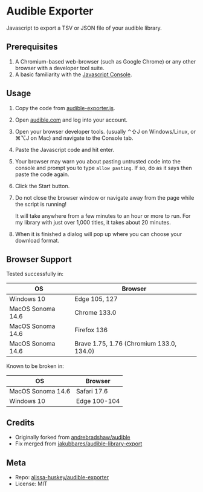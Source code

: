 Audible Exporter
================

Javascript to export a TSV or JSON file of your audible library.

Prerequisites
-------------

1. A Chromium-based web-browser (such as Google Chrome) or any other browser
   with a developer tool suite.
2. A basic familiarity with the
   [Javascript Console](https://developer.chrome.com/docs/devtools/console/javascript/).

Usage
-----

1. Copy the code from [audible-exporter.js](dist/audible-exporter.js).
1. Open [audible.com](http://audible.com) and log into your account.
1. Open your browser developer tools. (usually ⌃⇧J on Windows/Linux, or ⌘⌥J on Mac) and
   navigate to the Console tab.
1. Paste the Javascript code and hit enter.
1. Your browser may warn you about pasting untrusted code into the console and
   prompt you to type `allow pasting`. If so, do as it says then paste the code again.
1. Click the Start button.
1. Do not close the browser window or navigate away from the page while the script is running!

   It will take anywhere from a few minutes to an hour or more to run. For my
   library with just over 1,000 titles, it takes about 20 minutes.
1. When it is finished a dialog will pop up where you can choose your download format.

Browser Support
---------------

Tested successfully in:

| OS                | Browser                                     |
|-------------------|---------------------------------------------|
| Windows 10        | Edge     105, 127                           |
| MacOS Sonoma 14.6 | Chrome   133.0                              |
| MacOS Sonoma 14.6 | Firefox  136                                |
| MacOS Sonoma 14.6 | Brave    1.75, 1.76 (Chromium 133.0, 134.0) |

Known to be broken in:

| OS                | Browser          |
|-------------------|------------------|
| MacOS Sonoma 14.6 | Safari   17.6    |
| Windows 10        | Edge     100-104 |

Credits
-------

* Originally forked from [andrebradshaw/audible](https://github.com/andrebradshaw/audible)
* Fix merged from [jakubbares/audible-library-export](https://github.com/jakubbares/audible-library-export)

Meta
----

* Repo: [alissa-huskey/audible-exporter](https://github.com/alissa-huskey/audible-exporter)
* License: MIT
